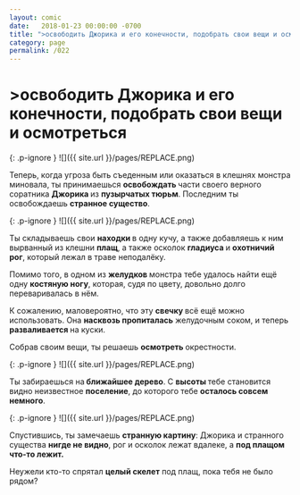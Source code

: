 ```yaml
---
layout: comic
date:   2018-01-23 00:00:00 -0700
title: ">освободить Джорика и его конечности, подобрать свои вещи и осмотреться"
category: page
permalink: /022
---
```

# >освободить Джорика и его конечности, подобрать свои вещи и осмотреться

{: .p-ignore }
![]({{ site.url }}/pages/REPLACE.png)

Теперь, когда угроза быть съеденным или оказаться в клешнях монстра миновала, ты принимаешься <strong>освобождать </strong>части своего верного соратника <strong>Джорика </strong>из <strong>пузырчатых тюрьм</strong>. Последним ты освобождаешь <strong>странное существо</strong>.

{: .p-ignore }
![]({{ site.url }}/pages/REPLACE.png)

Ты складываешь свои <strong>находки </strong>в одну кучу, а также добавляешь к ним вырванный из клешни <strong>плащ</strong>, а также осколок <strong>гладиуса </strong>и <strong>охотничий рог</strong>, который лежал в траве неподалёку.

Помимо того, в одном из <strong>желудков </strong>монстра тебе удалось найти ещё одну <strong>костяную ногу</strong>, которая, судя по цвету, довольно долго переваривалась в нём.

К сожалению, маловероятно, что эту <strong>свечку </strong>всё ещё можно использовать. Она <strong>насквозь пропиталась</strong> желудочным соком, и теперь <strong>разваливается </strong>на куски.

Собрав своим вещи, ты решаешь <strong>осмотреть </strong>окрестности.

{: .p-ignore }
![]({{ site.url }}/pages/REPLACE.png)

Ты забираешься на<strong> ближайшее дерево</strong>. С <strong>высоты </strong>тебе становится видно неизвестное <strong>поселение</strong>, до которого тебе <strong>осталось совсем немного</strong>.

{: .p-ignore }
![]({{ site.url }}/pages/REPLACE.png)

Спустившись, ты замечаешь <strong>странную картину</strong>: Джорика и странного существа <strong>нигде не видно</strong>, рог и осколок лежат вдалеке, а <strong>под плащом что-то лежит.</strong> 

Неужели кто-то спрятал <strong>целый скелет</strong> под плащ, пока тебя не было рядом?
